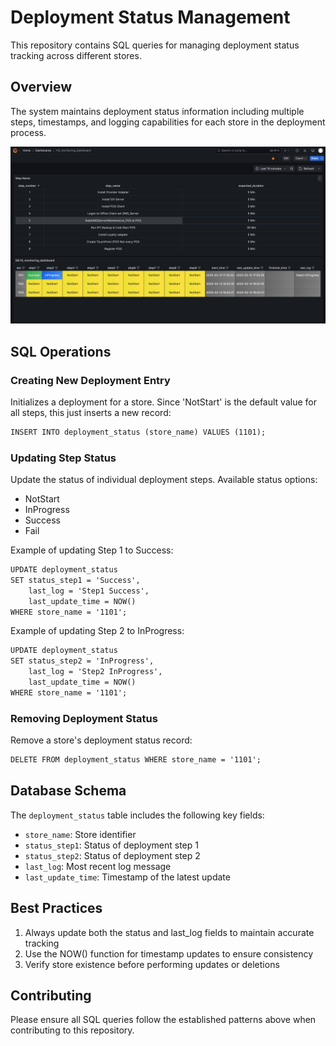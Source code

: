 # Deployment Status Management

This repository contains SQL queries for managing deployment status tracking across different stores.

## Overview

The system maintains deployment status information including multiple steps, timestamps, and logging capabilities for each store in the deployment process.

![Deployment Status Dashboard](screenshort/dashboard.png)

## SQL Operations

### Creating New Deployment Entry

Initializes a deployment for a store. Since 'NotStart' is the default value for all steps, this just inserts a new record:

~~~markdown
INSERT INTO deployment_status (store_name) VALUES (1101);
~~~

### Updating Step Status

Update the status of individual deployment steps. Available status options:
- NotStart
- InProgress
- Success
- Fail

Example of updating Step 1 to Success:

~~~markdown
UPDATE deployment_status
SET status_step1 = 'Success',
    last_log = 'Step1 Success',
    last_update_time = NOW()
WHERE store_name = '1101';
~~~

Example of updating Step 2 to InProgress:

~~~markdown
UPDATE deployment_status
SET status_step2 = 'InProgress',
    last_log = 'Step2 InProgress',
    last_update_time = NOW()
WHERE store_name = '1101';
~~~

### Removing Deployment Status

Remove a store's deployment status record:

~~~markdown
DELETE FROM deployment_status WHERE store_name = '1101';
~~~

## Database Schema

The `deployment_status` table includes the following key fields:
- `store_name`: Store identifier
- `status_step1`: Status of deployment step 1
- `status_step2`: Status of deployment step 2
- `last_log`: Most recent log message
- `last_update_time`: Timestamp of the latest update

## Best Practices

1. Always update both the status and last_log fields to maintain accurate tracking
2. Use the NOW() function for timestamp updates to ensure consistency
3. Verify store existence before performing updates or deletions

## Contributing

Please ensure all SQL queries follow the established patterns above when contributing to this repository.